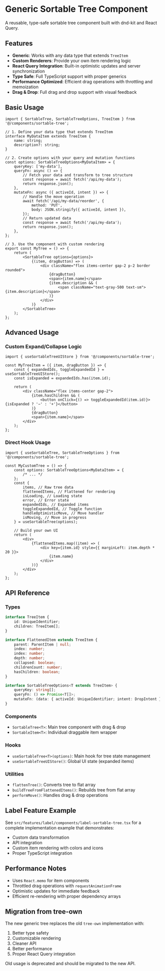 # Generic Sortable Tree Component

A reusable, type-safe sortable tree component built with dnd-kit and React Query.

## Features

- **Generic**: Works with any data type that extends `TreeItem`
- **Custom Renderers**: Provide your own item rendering logic
- **React Query Integration**: Built-in optimistic updates and server synchronization
- **Type Safe**: Full TypeScript support with proper generics
- **Performance Optimized**: Efficient drag operations with throttling and memoization
- **Drag & Drop**: Full drag and drop support with visual feedback

## Basic Usage

```tsx
import { SortableTree, SortableTreeOptions, TreeItem } from '@/components/sortable-tree';

// 1. Define your data type that extends TreeItem
interface MyDataItem extends TreeItem {
    name: string;
    description?: string;
}

// 2. Create options with your query and mutation functions
const options: SortableTreeOptions<MyDataItem> = {
    queryKey: ['my-data'],
    queryFn: async () => {
        // Fetch your data and transform to tree structure
        const response = await fetch('/api/my-data');
        return response.json();
    },
    mutateFn: async ({ activeId, intent }) => {
        // Handle the move operation
        await fetch('/api/my-data/reorder', {
            method: 'PUT',
            body: JSON.stringify({ activeId, intent }),
        });
        // Return updated data
        const response = await fetch('/api/my-data');
        return response.json();
    },
};

// 3. Use the component with custom rendering
export const MyTree = () => {
    return (
        <SortableTree options={options}>
            {(item, dragButton) => (
                <div className="flex items-center gap-2 p-2 border rounded">
                    {dragButton}
                    <span>{item.name}</span>
                    {item.description && (
                        <span className="text-gray-500 text-sm">{item.description}</span>
                    )}
                </div>
            )}
        </SortableTree>
    );
};
```

## Advanced Usage

### Custom Expand/Collapse Logic

```tsx
import { useSortableTreeUIStore } from '@/components/sortable-tree';

const MyTreeItem = ({ item, dragButton }) => {
    const { expandedIds, toggleExpandedId } = useSortableTreeUIStore();
    const isExpanded = expandedIds.has(item.id);

    return (
        <div className="flex items-center gap-2">
            {item.hasChildren && (
                <button onClick={() => toggleExpandedId(item.id)}>{isExpanded ? '−' : '+'}</button>
            )}
            {dragButton}
            <span>{item.name}</span>
        </div>
    );
};
```

### Direct Hook Usage

```tsx
import { useSortableTree, SortableTreeOptions } from '@/components/sortable-tree';

const MyCustomTree = () => {
    const options: SortableTreeOptions<MyDataItem> = {
        /* ... */
    };
    const {
        items, // Raw tree data
        flattenedItems, // Flattened for rendering
        isLoading, // Loading state
        error, // Error state
        expandedIds, // Expanded items
        toggleExpandedId, // Toggle function
        handleOptimisticMove, // Move handler
        isMoving, // Move in progress
    } = useSortableTree(options);

    // Build your own UI
    return (
        <div>
            {flattenedItems.map((item) => (
                <div key={item.id} style={{ marginLeft: item.depth * 20 }}>
                    {item.name}
                </div>
            ))}
        </div>
    );
};
```

## API Reference

### Types

```typescript
interface TreeItem {
    id: UniqueIdentifier;
    children: TreeItem[];
}

interface FlattenedItem extends TreeItem {
    parent: ParentItem | null;
    index: number;
    index: number;
    depth: number;
    collapsed: boolean;
    childrenCount: number;
    hasChildren: boolean;
}

interface SortableTreeOptions<T extends TreeItem> {
    queryKey: string[];
    queryFn: () => Promise<T[]>;
    mutateFn: (data: { activeId: UniqueIdentifier; intent: DropIntent }) => Promise<T[]>;
}
```

### Components

- `SortableTree<T>`: Main tree component with drag & drop
- `SortableItem<T>`: Individual draggable item wrapper

### Hooks

- `useSortableTree<T>(options)`: Main hook for tree state management
- `useSortableTreeUIStore()`: Global UI state (expanded items)

### Utilities

- `flattenTree()`: Converts tree to flat array
- `buildTreeFromFlattenedItems()`: Rebuilds tree from flat array
- `performMove()`: Handles drag & drop operations

## Label Feature Example

See `src/features/label/components/label-sortable-tree.tsx` for a complete implementation example that demonstrates:

- Custom data transformation
- API integration
- Custom item rendering with colors and icons
- Proper TypeScript integration

## Performance Notes

- Uses `React.memo` for item components
- Throttled drag operations with `requestAnimationFrame`
- Optimistic updates for immediate feedback
- Efficient re-rendering with proper dependency arrays

## Migration from tree-own

The new generic tree replaces the old `tree-own` implementation with:

1. Better type safety
2. Customizable rendering
3. Cleaner API
4. Better performance
5. Proper React Query integration

Old usage is deprecated and should be migrated to the new API.
